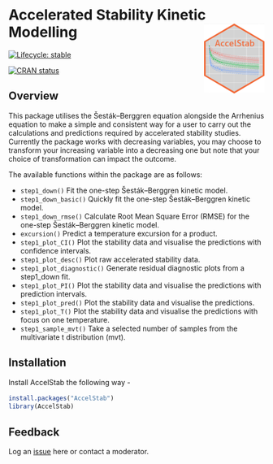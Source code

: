 
<!-- README.md is generated from README.Rmd. Please edit that file -->

# Accelerated Stability Kinetic Modelling <img src="man/figures/AccelStab.png" align="right" height="138"/>

<!-- badges: start -->

[![Lifecycle:
stable](https://img.shields.io/badge/lifecycle-stable-brightgreen.svg)](https://lifecycle.r-lib.org/articles/stages.html#stable)

[![CRAN
status](https://www.r-pkg.org/badges/version/AccelStab)](https://cran.r-project.org/package=AccelStab)

<!-- badges: end -->

## Overview

This package utilises the Šesták–Berggren equation alongside the
Arrhenius equation to make a simple and consistent way for a user to
carry out the calculations and predictions required by accelerated
stability studies. Currently the package works with decreasing
variables, you may choose to transform your increasing variable into a
decreasing one but note that your choice of transformation can impact
the outcome.

The available functions within the package are as follows:

- `step1_down()` Fit the one-step Šesták–Berggren kinetic model.
- `step1_down_basic()` Quickly fit the one-step Šesták–Berggren kinetic
  model.
- `step1_down_rmse()` Calculate Root Mean Square Error (RMSE) for the
  one-step Šesták–Berggren kinetic model.
- `excursion()` Predict a temperature excursion for a product.
- `step1_plot_CI()` Plot the stability data and visualise the
  predictions with confidence intervals.
- `step1_plot_desc()` Plot raw accelerated stability data.
- `step1_plot_diagnostic()` Generate residual diagnostic plots from a
  step1_down fit.
- `step1_plot_PI()` Plot the stability data and visualise the
  predictions with prediction intervals.
- `step1_plot_pred()` Plot the stability data and visualise the
  predictions.
- `step1_plot_T()` Plot the stability data and visualise the predictions
  with focus on one temperature.
- `step1_sample_mvt()` Take a selected number of samples from the
  multivariate t distribution (mvt).

## Installation

Install AccelStab the following way -

``` r
install.packages("AccelStab")
library(AccelStab)
```

## Feedback

Log an [issue](https://github.com/AccelStab/AccelStab/issues) here or
contact a moderator.
